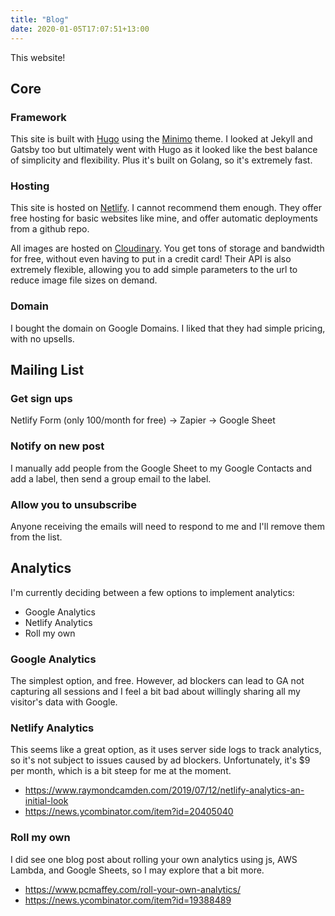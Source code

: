 ```yaml
---
title: "Blog"
date: 2020-01-05T17:07:51+13:00
---
```


This website!

## Core

### Framework

This site is built with [Hugo](https://gohugo.io/) using the [Minimo](https://themes.gohugo.io/minimo/) theme. I looked at Jekyll and Gatsby too but ultimately went with Hugo as it looked like the best balance of simplicity and flexibility. Plus it's built on Golang, so it's extremely fast.

### Hosting

This site is hosted on [Netlify](https://www.netlify.com/). I cannot recommend them enough. They offer free hosting for basic websites like mine, and offer automatic deployments from a github repo.

All images are hosted on [Cloudinary](https://cloudinary.com/). You get tons of storage and bandwidth for free, without even having to put in a credit card! Their API is also extremely flexible, allowing you to add simple parameters to the url to reduce image file sizes on demand.

### Domain

I bought the domain on Google Domains. I liked that they had simple pricing, with no upsells.

## Mailing List

### Get sign ups

Netlify Form (only 100/month for free) -> Zapier -> Google Sheet

### Notify on new post

I manually add people from the Google Sheet to my Google Contacts and add a label, then send a group email to the label.

### Allow you to unsubscribe

Anyone receiving the emails will need to respond to me and I'll remove them from the list.

## Analytics

I'm currently deciding between a few options to implement analytics:

- Google Analytics
- Netlify Analytics
- Roll my own

### Google Analytics

The simplest option, and free. However, ad blockers can lead to GA not capturing all sessions and I feel a bit bad about willingly sharing all my visitor's data with Google.

### Netlify Analytics

This seems like a great option, as it uses server side logs to track analytics, so it's not subject to issues caused by ad blockers. Unfortunately, it's $9 per month, which is a bit steep for me at the moment.

- https://www.raymondcamden.com/2019/07/12/netlify-analytics-an-initial-look
- https://news.ycombinator.com/item?id=20405040

### Roll my own

I did see one blog post about rolling your own analytics using js, AWS Lambda, and Google Sheets, so I may explore that a bit more.

- https://www.pcmaffey.com/roll-your-own-analytics/
- https://news.ycombinator.com/item?id=19388489